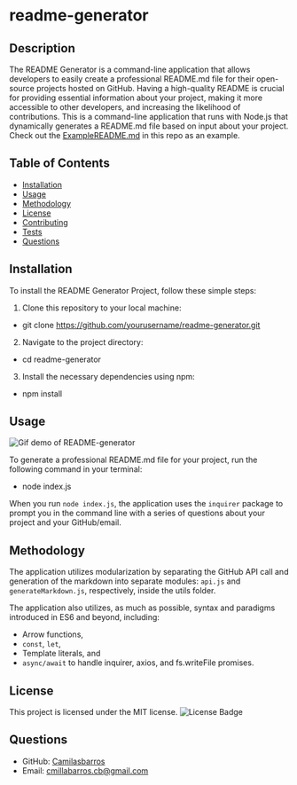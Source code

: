 # readme-generator

## Description

The README Generator is a command-line application that allows developers to easily create a professional README.md file for their open-source projects hosted on GitHub. Having a high-quality README is crucial for providing essential information about your project, making it more accessible to other developers, and increasing the likelihood of contributions.
This is a command-line application that runs with Node.js that dynamically generates a README.md file based on input about your project. Check out the [ExampleREADME.md](./ExampleREADME.md) in this repo as an example.

## Table of Contents

- [Installation](#installation)
- [Usage](#usage)
- [Methodology](#methodology)
- [License](#license)
- [Contributing](#contributing)
- [Tests](#tests)
- [Questions](#questions)

## Installation

To install the README Generator Project, follow these simple steps:

1. Clone this repository to your local machine:

- git clone https://github.com/yourusername/readme-generator.git

2. Navigate to the project directory:

- cd readme-generator

3. Install the necessary dependencies using npm:

- npm install

## Usage

![Gif demo of README-generator](https://drive.google.com/file/d/1VTO7b9JJQOlv6_XG9YZX1BZ3yzPMAfc8/view)

To generate a professional README.md file for your project, run the following command in your terminal:

- node index.js

When you run `node index.js`, the application uses the `inquirer` package to prompt you in the command line with a series of questions about your project and your GitHub/email.

## Methodology

The application utilizes modularization by separating the GitHub API call and generation of the markdown into separate modules: `api.js` and `generateMarkdown.js`, respectively, inside the utils folder.

The application also utilizes, as much as possible, syntax and paradigms introduced in ES6 and beyond, including:

- Arrow functions,
- `const`, `let`,
- Template literals, and
- `async/await` to handle inquirer, axios, and fs.writeFile promises.

## License

This project is licensed under the MIT license. ![License Badge](https://img.shields.io/badge/License-MIT-brightgreen)

## Questions

- GitHub: [Camilasbarros](https://github.com/Camilasbarros)
- Email: cmillabarros.cb@gmail.com
